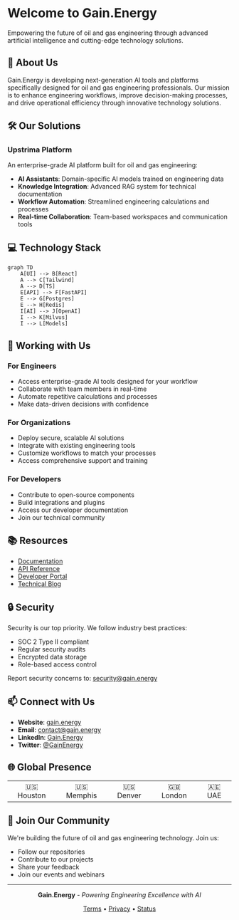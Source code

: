 # Welcome to Gain.Energy

Empowering the future of oil and gas engineering through advanced artificial intelligence and cutting-edge technology solutions.

## 🌟 About Us

Gain.Energy is developing next-generation AI tools and platforms specifically designed for oil and gas engineering professionals. Our mission is to enhance engineering workflows, improve decision-making processes, and drive operational efficiency through innovative technology solutions.

## 🛠️ Our Solutions

### Upstrima Platform
An enterprise-grade AI platform built for oil and gas engineering:
- **AI Assistants**: Domain-specific AI models trained on engineering data
- **Knowledge Integration**: Advanced RAG system for technical documentation
- **Workflow Automation**: Streamlined engineering calculations and processes
- **Real-time Collaboration**: Team-based workspaces and communication tools

## 💻 Technology Stack

```mermaid
graph TD
    A[UI] --> B[React]
    A --> C[Tailwind]
    A --> D[TS]
    E[API] --> F[FastAPI]
    E --> G[Postgres]
    E --> H[Redis]
    I[AI] --> J[OpenAI]
    I --> K[Milvus]
    I --> L[Models]
```

## 🤝 Working with Us

### For Engineers
- Access enterprise-grade AI tools designed for your workflow
- Collaborate with team members in real-time
- Automate repetitive calculations and processes
- Make data-driven decisions with confidence

### For Organizations
- Deploy secure, scalable AI solutions
- Integrate with existing engineering tools
- Customize workflows to match your processes
- Access comprehensive support and training

### For Developers
- Contribute to open-source components
- Build integrations and plugins
- Access our developer documentation
- Join our technical community

## 📚 Resources

- [Documentation](https://docs.gain.energy)
- [API Reference](https://api.gain.energy)
- [Developer Portal](https://developers.gain.energy)
- [Technical Blog](https://blog.gain.energy)

## 🔒 Security

Security is our top priority. We follow industry best practices:
- SOC 2 Type II compliant
- Regular security audits
- Encrypted data storage
- Role-based access control

Report security concerns to: security@gain.energy

## 📫 Connect with Us

- **Website**: [gain.energy](https://gain.energy)
- **Email**: contact@gain.energy
- **LinkedIn**: [Gain.Energy](https://linkedin.com/company/gain-energy)
- **Twitter**: [@GainEnergy](https://twitter.com/GainEnergy)

## 🌐 Global Presence

<table>
<tr>
<td align="center">
🇺🇸 Houston
<br/>
</td>
<td align="center">
🇺🇸 Memphis
<br/>
</td>
<td align="center">
🇺🇸 Denver
<br/>
</td>
<td align="center">
🇬🇧 London
<br/>
</td>
<td align="center">
🇦🇪 UAE
<br/>
</td>
</tr>
</table>

## 🤝 Join Our Community

We're building the future of oil and gas engineering technology. Join us:
- Follow our repositories
- Contribute to our projects
- Share your feedback
- Join our events and webinars

---

<div align="center">

**Gain.Energy** - *Powering Engineering Excellence with AI*

[Terms](https://gain.energy/terms) • [Privacy](https://gain.energy/privacy) • [Status](https://status.gain.energy)

</div>

